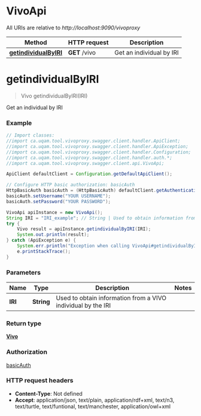 # VivoApi

All URIs are relative to *http://localhost:9090/vivoproxy*

Method | HTTP request | Description
------------- | ------------- | -------------
[**getindividualByIRI**](VivoApi.md#getindividualByIRI) | **GET** /vivo | Get an individual by IRI


<a name="getindividualByIRI"></a>
# **getindividualByIRI**
> Vivo getindividualByIRI(IRI)

Get an individual by IRI



### Example
```java
// Import classes:
//import ca.uqam.tool.vivoproxy.swagger.client.handler.ApiClient;
//import ca.uqam.tool.vivoproxy.swagger.client.handler.ApiException;
//import ca.uqam.tool.vivoproxy.swagger.client.handler.Configuration;
//import ca.uqam.tool.vivoproxy.swagger.client.handler.auth.*;
//import ca.uqam.tool.vivoproxy.swagger.client.api.VivoApi;

ApiClient defaultClient = Configuration.getDefaultApiClient();

// Configure HTTP basic authorization: basicAuth
HttpBasicAuth basicAuth = (HttpBasicAuth) defaultClient.getAuthentication("basicAuth");
basicAuth.setUsername("YOUR USERNAME");
basicAuth.setPassword("YOUR PASSWORD");

VivoApi apiInstance = new VivoApi();
String IRI = "IRI_example"; // String | Used to obtain information from a VIVO individual by the IRI
try {
    Vivo result = apiInstance.getindividualByIRI(IRI);
    System.out.println(result);
} catch (ApiException e) {
    System.err.println("Exception when calling VivoApi#getindividualByIRI");
    e.printStackTrace();
}
```

### Parameters

Name | Type | Description  | Notes
------------- | ------------- | ------------- | -------------
 **IRI** | **String**| Used to obtain information from a VIVO individual by the IRI |

### Return type

[**Vivo**](Vivo.md)

### Authorization

[basicAuth](../README.md#basicAuth)

### HTTP request headers

 - **Content-Type**: Not defined
 - **Accept**: application/json, text/plain, application/rdf+xml, text/n3, text/turtle, text/funtional, text/manchester, application/owl+xml

